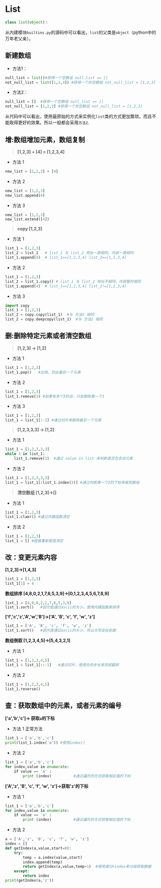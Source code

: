 List
===
```python
class list(object)：
```
从内建模块``builtins.py``的源码中可以看出，``list``的父类是``object``（python中的万年老父亲）。

## 新建数组
+ 方法1：
```python
null_list = list()#获得一个空数组 null_list == []
not_null_list = list([1,2,3]) #获得一个非空数组 not_null_list = [1,2,3]
```
+ 方法2：
```python
null_list = []  #获得一个空数组 null_list == []
not_null_list = [1,2,3] #获得一个非空数组 not_null_list = [1,2,3]
```
从代码中可以看出，使用最原始的方式来实例化``list``类的方式更加繁琐，而且不能取得更好的效果。所以一般都会采用`方法2`.

## 增:数组增加元素，数组复制
>**[1,2,3] + [4] = [1,2,3,4]**
+ 方法 1
```python
new_list = [1,2,3] + [4]
```
+ 方法 2
```python
new_list = [1,2,3]
new_list.append(4)
```
+ 方法 3
```python
new_list = [1,2,3]
new_list.extend([4])
```
>**copy [1,2,3]**
+ 方法 1
```python
list_1 = [1,2,3]
list_2 = list_1   # list_1 与 list_2 地址一直相同，内容一直相同
list_1.append(4)  # list_1==[1,2,3,4] list_2==[1,2,3,4]
```
+ 方法 2
```python
list_1 = [1,2,3]
list_2 = list_1.copy() # list_1 与 list_2 地址不相同，内容暂时相同
list_1.append(4)  # list_1==[1,2,3,4] list_2!=[1,2,3,4]
```
+ 方法 3
```python
import copy
list_1 = [1,2,3]
list_2 = copy.copy(list_1)  #与 方法2 相同
list_2 = copy.deepcopy(list_1)  #与 方法2 相同
```
## 删:删除特定元素或者清空数组
>**[1,2,3] -> [1,2]**
+ 方法 1
```python
list_1 = [1,2,3]
list_1.pop()   #出栈，扔出最后一个元素
```
+ 方法 2
```python
list_1 = [1,2,3]
list_1.remove(3) #如果有多个3的话，只会删除第一个3
```
+ 方法 3
```python
list_1 = [1,2,3]
list_1 = list_1[:-1] #通过切片来删除最后一个元素
```
>**[1,2,3,3,3] -> [1,2]**
+ 方法 1
```python
list_1 = [1,2,3,3,3]
while 3 in list_1:
    list_1.remove(3)  #通过 value in list 来判断是否包含该元素
```
+ 方法 2
```python
list_1 = [1,2,3,3,3]
list_1 = list_1[:list_1.index(3)] #通过判断第一个3的下标来裁剪数组
```
>**清空数组 [1,2,3]->[]**
+ 方法 1
```python
list_1 = [1,2,3]
list_1.claer() #通过内建函数清空
```
+ 方法 2
```python
list_1 = [1,2,3]
list_1 = [] #直接重新赋值清空
```
## 改：变更元素内容
**[1,2,3]->[1,4,3]**
```python
list_1 = [1,2,3]
list_1[1] = 4
```
**数组排序 [4,8,0,2,1,7,6,5,3,9]->[0,1,2,3,4,5,6,7,8,9]**
```python
list_1 = [4,8,0,2,1,7,6,5,3,9]
list_1.sort()   #因为是通过ascii的大小，使用内建函数来排序
```
**['f','c','z','A','w','B']->['A', 'B', 'c', 'f', 'w', 'z']**
```python
list_1 = ['A', 'B', 'c', 'f', 'w', 'z']
list_1.sort()   #因为是通过ascii的大小，所以大写会在前面
```
**数组倒叙 [1,2,3,4,5]->[5,4,3,2,1]**
+ 方法 1
```python
list_1 = [1,2,3,4,5]
list_1 = list_1[::-1]   #通过切片，使用负的步长来完成翻转
```
+ 方法 2
```python
list_1 = [1,2,3,4,5]
list_1.reverse()   
```
## 查：获取数组中的元素，或者元素的编号
**['a','b','c']-> 获取`a`的下标**
+ 方法 1 正常方法
```python
list_1 = ['a','b','c']
print(list_1.index('a')) #使用index()
```
+ 方法 2
```python
list_1 = ['a','b','c']
for index,value in enumerate:
    if value == 'a' :
        print (index)          #通过遍历的方式获取相应值的下标
```
**['A','z', 'B', 'c', 'f', 'w', 'z']->获取'z'的下标** 
+ 方法 1 
```python
list_1 = ['a','b','c']
for index,value in enumerate:
    if value == 'a' :
        print (index)          #通过遍历的方式获取相应值的下标
```
+ 方法 2 
```python
a = ['A','z', 'B', 'c', 'f', 'w', 'z']
index = []
def getIndex(a,value,start=0):
    try:
        temp = a.index(value,start)
        index.append(temp)
        return getIndex(a,value,temp+1)  #使用递归+index来分段获取数据
    except:
        return index
print(getIndex(a,'z'))
```







